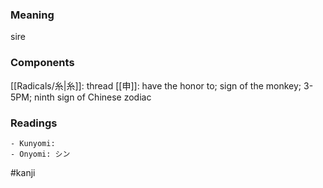 ### Meaning

sire

### Components

[[Radicals/糸|糸]]: thread [[申]]: have the honor to; sign of the monkey; 3-5PM; ninth sign of Chinese zodiac

### Readings

```
- Kunyomi: 
- Onyomi: シン
```

#kanji